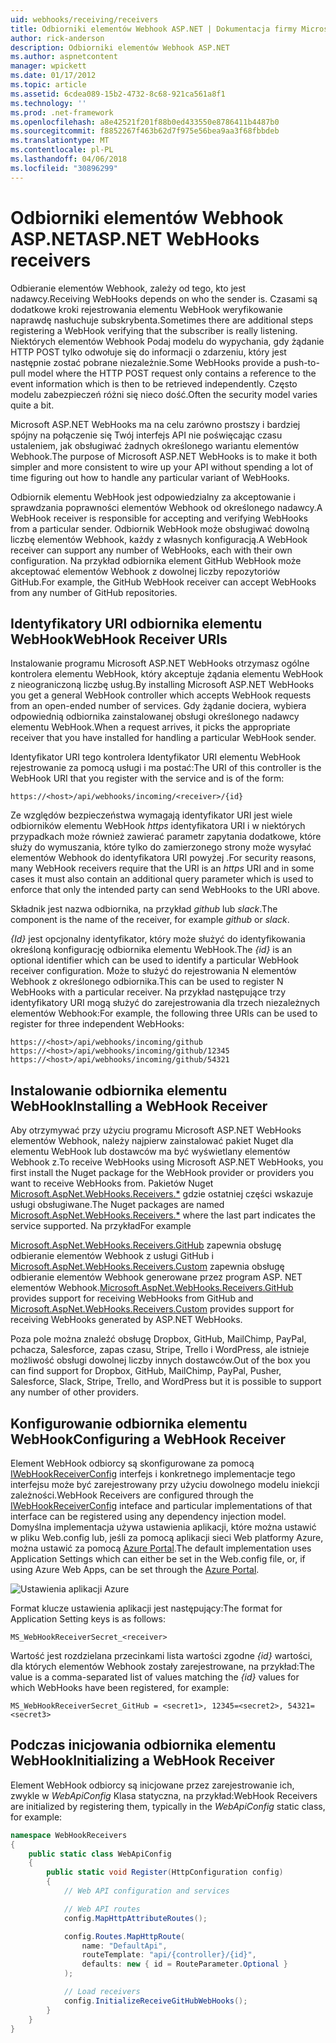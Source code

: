 ```yaml
---
uid: webhooks/receiving/receivers
title: Odbiorniki elementów Webhook ASP.NET | Dokumentacja firmy Microsoft
author: rick-anderson
description: Odbiorniki elementów Webhook ASP.NET
ms.author: aspnetcontent
manager: wpickett
ms.date: 01/17/2012
ms.topic: article
ms.assetid: 6cdea089-15b2-4732-8c68-921ca561a8f1
ms.technology: ''
ms.prod: .net-framework
ms.openlocfilehash: a8e42521f201f88b0ed433550e8786411b4487b0
ms.sourcegitcommit: f8852267f463b62d7f975e56bea9aa3f68fbbdeb
ms.translationtype: MT
ms.contentlocale: pl-PL
ms.lasthandoff: 04/06/2018
ms.locfileid: "30896299"
---
```

# <a name="aspnet-webhooks-receivers"></a><span data-ttu-id="fd2ac-103">Odbiorniki elementów Webhook ASP.NET</span><span class="sxs-lookup"><span data-stu-id="fd2ac-103">ASP.NET WebHooks receivers</span></span>

<span data-ttu-id="fd2ac-104">Odbieranie elementów Webhook, zależy od tego, kto jest nadawcy.</span><span class="sxs-lookup"><span data-stu-id="fd2ac-104">Receiving WebHooks depends on who the sender is.</span></span> <span data-ttu-id="fd2ac-105">Czasami są dodatkowe kroki rejestrowania elementu WebHook weryfikowanie naprawdę nasłuchuje subskrybenta.</span><span class="sxs-lookup"><span data-stu-id="fd2ac-105">Sometimes there are additional steps registering a WebHook verifying that the subscriber is really listening.</span></span> <span data-ttu-id="fd2ac-106">Niektórych elementów Webhook Podaj modelu do wypychania, gdy żądanie HTTP POST tylko odwołuje się do informacji o zdarzeniu, który jest następnie zostać pobrane niezależnie.</span><span class="sxs-lookup"><span data-stu-id="fd2ac-106">Some WebHooks provide a push-to-pull model where the HTTP POST request only contains a reference to the event information which is then to be retrieved independently.</span></span> <span data-ttu-id="fd2ac-107">Często modelu zabezpieczeń różni się nieco dość.</span><span class="sxs-lookup"><span data-stu-id="fd2ac-107">Often the security model varies quite a bit.</span></span>

<span data-ttu-id="fd2ac-108">Microsoft ASP.NET WebHooks ma na celu zarówno prostszy i bardziej spójny na połączenie się Twój interfejs API nie poświęcając czasu ustaleniem, jak obsługiwać żadnych określonego wariantu elementów Webhook.</span><span class="sxs-lookup"><span data-stu-id="fd2ac-108">The purpose of Microsoft ASP.NET WebHooks is to make it both simpler and more consistent to wire up your API without spending a lot of time figuring out how to handle any particular variant of WebHooks.</span></span>

<span data-ttu-id="fd2ac-109">Odbiornik elementu WebHook jest odpowiedzialny za akceptowanie i sprawdzania poprawności elementów Webhook od określonego nadawcy.</span><span class="sxs-lookup"><span data-stu-id="fd2ac-109">A WebHook receiver is responsible for accepting and verifying WebHooks from a particular sender.</span></span> <span data-ttu-id="fd2ac-110">Odbiornik WebHook może obsługiwać dowolną liczbę elementów Webhook, każdy z własnych konfiguracją.</span><span class="sxs-lookup"><span data-stu-id="fd2ac-110">A WebHook receiver can support any number of WebHooks, each with their own configuration.</span></span> <span data-ttu-id="fd2ac-111">Na przykład odbiornika element GitHub WebHook może akceptować elementów Webhook z dowolnej liczby repozytoriów GitHub.</span><span class="sxs-lookup"><span data-stu-id="fd2ac-111">For example, the GitHub WebHook receiver can accept WebHooks from any number of GitHub repositories.</span></span>

## <a name="webhook-receiver-uris"></a><span data-ttu-id="fd2ac-112">Identyfikatory URI odbiornika elementu WebHook</span><span class="sxs-lookup"><span data-stu-id="fd2ac-112">WebHook Receiver URIs</span></span>

<span data-ttu-id="fd2ac-113">Instalowanie programu Microsoft ASP.NET WebHooks otrzymasz ogólne kontrolera elementu WebHook, który akceptuje żądania elementu WebHook z nieograniczoną liczbę usług.</span><span class="sxs-lookup"><span data-stu-id="fd2ac-113">By installing Microsoft ASP.NET WebHooks you get a general WebHook controller which accepts WebHook requests from an open-ended number of services.</span></span> <span data-ttu-id="fd2ac-114">Gdy żądanie dociera, wybiera odpowiednią odbiornika zainstalowanej obsługi określonego nadawcy elementu WebHook.</span><span class="sxs-lookup"><span data-stu-id="fd2ac-114">When a request arrives, it picks the appropriate receiver that you have installed for handling a particular WebHook sender.</span></span>

<span data-ttu-id="fd2ac-115">Identyfikator URI tego kontrolera Identyfikator URI elementu WebHook rejestrowanie za pomocą usługi i ma postać:</span><span class="sxs-lookup"><span data-stu-id="fd2ac-115">The URI of this controller is the WebHook URI that you register with the service and is of the form:</span></span>

```
https://<host>/api/webhooks/incoming/<receiver>/{id}
```

<span data-ttu-id="fd2ac-116">Ze względów bezpieczeństwa wymagają identyfikator URI jest wiele odbiorników elementu WebHook *https* identyfikatora URI i w niektórych przypadkach może również zawierać parametr zapytania dodatkowe, które służy do wymuszania, które tylko do zamierzonego strony może wysyłać elementów Webhook do identyfikatora URI powyżej .</span><span class="sxs-lookup"><span data-stu-id="fd2ac-116">For security reasons, many WebHook receivers require that the URI is an *https* URI and in some cases it must also contain an additional query parameter which is used to enforce that only the intended party can send WebHooks to the URI above.</span></span>

<span data-ttu-id="fd2ac-117"><em> <receiver> </em> Składnik jest nazwa odbiornika, na przykład <em>github</em> lub <em>slack</em>.</span><span class="sxs-lookup"><span data-stu-id="fd2ac-117">The <em><receiver></em> component is the name of the receiver, for example <em>github</em> or <em>slack</em>.</span></span>

<span data-ttu-id="fd2ac-118">*{Id}* jest opcjonalny identyfikator, który może służyć do identyfikowania określoną konfigurację odbiornika elementu WebHook.</span><span class="sxs-lookup"><span data-stu-id="fd2ac-118">The *{id}* is an optional identifier which can be used to identify a particular WebHook receiver configuration.</span></span> <span data-ttu-id="fd2ac-119">Może to służyć do rejestrowania N elementów Webhook z określonego odbiornika.</span><span class="sxs-lookup"><span data-stu-id="fd2ac-119">This can be used to register N WebHooks with a particular receiver.</span></span> <span data-ttu-id="fd2ac-120">Na przykład następujące trzy identyfikatory URI mogą służyć do zarejestrowania dla trzech niezależnych elementów Webhook:</span><span class="sxs-lookup"><span data-stu-id="fd2ac-120">For example, the following three URIs can be used to register for three independent WebHooks:</span></span>

```
https://<host>/api/webhooks/incoming/github
https://<host>/api/webhooks/incoming/github/12345
https://<host>/api/webhooks/incoming/github/54321
```

## <a name="installing-a-webhook-receiver"></a><span data-ttu-id="fd2ac-121">Instalowanie odbiornika elementu WebHook</span><span class="sxs-lookup"><span data-stu-id="fd2ac-121">Installing a WebHook Receiver</span></span>

<span data-ttu-id="fd2ac-122">Aby otrzymywać przy użyciu programu Microsoft ASP.NET WebHooks elementów Webhook, należy najpierw zainstalować pakiet Nuget dla elementu WebHook lub dostawców ma być wyświetlany elementów Webhook z.</span><span class="sxs-lookup"><span data-stu-id="fd2ac-122">To receive WebHooks using Microsoft ASP.NET WebHooks, you first install the Nuget package for the WebHook provider or providers you want to receive WebHooks from.</span></span> <span data-ttu-id="fd2ac-123">Pakietów Nuget [Microsoft.AspNet.WebHooks.Receivers.\*](https://www.nuget.org/packages?q=Microsoft.AspNet.WebHooks.Receivers) gdzie ostatniej części wskazuje usługi obsługiwane.</span><span class="sxs-lookup"><span data-stu-id="fd2ac-123">The Nuget packages are named [Microsoft.AspNet.WebHooks.Receivers.\*](https://www.nuget.org/packages?q=Microsoft.AspNet.WebHooks.Receivers) where the last part indicates the service supported.</span></span> <span data-ttu-id="fd2ac-124">Na przykład</span><span class="sxs-lookup"><span data-stu-id="fd2ac-124">For example</span></span>

<span data-ttu-id="fd2ac-125">[Microsoft.AspNet.WebHooks.Receivers.GitHub](https://www.nuget.org/packages?q=Microsoft.AspNet.WebHooks.Receivers.GitHub) zapewnia obsługę odbieranie elementów Webhook z usługi GitHub i [Microsoft.AspNet.WebHooks.Receivers.Custom](https://www.nuget.org/packages?q=Microsoft.AspNet.WebHooks.Receivers.Custom) zapewnia obsługę odbieranie elementów Webhook generowane przez program ASP. NET elementów Webhook.</span><span class="sxs-lookup"><span data-stu-id="fd2ac-125">[Microsoft.AspNet.WebHooks.Receivers.GitHub](https://www.nuget.org/packages?q=Microsoft.AspNet.WebHooks.Receivers.GitHub) provides support for receiving WebHooks from GitHub and [Microsoft.AspNet.WebHooks.Receivers.Custom](https://www.nuget.org/packages?q=Microsoft.AspNet.WebHooks.Receivers.Custom) provides support for receiving WebHooks generated by ASP.NET WebHooks.</span></span>

<span data-ttu-id="fd2ac-126">Poza pole można znaleźć obsługę Dropbox, GitHub, MailChimp, PayPal, pchacza, Salesforce, zapas czasu, Stripe, Trello i WordPress, ale istnieje możliwość obsługi dowolnej liczby innych dostawców.</span><span class="sxs-lookup"><span data-stu-id="fd2ac-126">Out of the box you can find support for Dropbox, GitHub, MailChimp, PayPal, Pusher, Salesforce, Slack, Stripe, Trello, and WordPress but it is possible to support any number of other providers.</span></span>

## <a name="configuring-a-webhook-receiver"></a><span data-ttu-id="fd2ac-127">Konfigurowanie odbiornika elementu WebHook</span><span class="sxs-lookup"><span data-stu-id="fd2ac-127">Configuring a WebHook Receiver</span></span>

<span data-ttu-id="fd2ac-128">Element WebHook odbiorcy są skonfigurowane za pomocą [IWebHookReceiverConfig](https://github.com/aspnet/WebHooks/blob/master/src/Microsoft.AspNet.WebHooks.Receivers/WebHooks/IWebHookReceiverConfig.cs) interfejs i konkretnego implementacje tego interfejsu może być zarejestrowany przy użyciu dowolnego modelu iniekcji zależności.</span><span class="sxs-lookup"><span data-stu-id="fd2ac-128">WebHook Receivers are configured through the [IWebHookReceiverConfig](https://github.com/aspnet/WebHooks/blob/master/src/Microsoft.AspNet.WebHooks.Receivers/WebHooks/IWebHookReceiverConfig.cs) inteface and particular implementations of that interface can be registered using any dependency injection model.</span></span> <span data-ttu-id="fd2ac-129">Domyślna implementacja używa ustawienia aplikacji, które można ustawić w pliku Web.config lub, jeśli za pomocą aplikacji sieci Web platformy Azure, można ustawić za pomocą [Azure Portal](https://portal.azure.com/).</span><span class="sxs-lookup"><span data-stu-id="fd2ac-129">The default implementation uses Application Settings which can either be set in the Web.config file, or, if using Azure Web Apps, can be set through the [Azure Portal](https://portal.azure.com/).</span></span>

![Ustawienia aplikacji Azure](_static/AzureAppSettings.png)

<span data-ttu-id="fd2ac-131">Format klucze ustawienia aplikacji jest następujący:</span><span class="sxs-lookup"><span data-stu-id="fd2ac-131">The format for Application Setting keys is as follows:</span></span>

```
MS_WebHookReceiverSecret_<receiver>
```

<span data-ttu-id="fd2ac-132">Wartość jest rozdzielana przecinkami lista wartości zgodne *{id}* wartości, dla których elementów Webhook zostały zarejestrowane, na przykład:</span><span class="sxs-lookup"><span data-stu-id="fd2ac-132">The value is a comma-separated list of values matching the *{id}* values for which WebHooks have been registered, for example:</span></span>

```
MS_WebHookReceiverSecret_GitHub = <secret1>, 12345=<secret2>, 54321=<secret3>
```

## <a name="initializing-a-webhook-receiver"></a><span data-ttu-id="fd2ac-133">Podczas inicjowania odbiornika elementu WebHook</span><span class="sxs-lookup"><span data-stu-id="fd2ac-133">Initializing a WebHook Receiver</span></span>

<span data-ttu-id="fd2ac-134">Element WebHook odbiorcy są inicjowane przez zarejestrowanie ich, zwykle w *WebApiConfig* Klasa statyczna, na przykład:</span><span class="sxs-lookup"><span data-stu-id="fd2ac-134">WebHook Receivers are initialized by registering them, typically in the *WebApiConfig* static class, for example:</span></span>

```csharp
namespace WebHookReceivers
{
    public static class WebApiConfig
    {
        public static void Register(HttpConfiguration config)
        {
            // Web API configuration and services

            // Web API routes
            config.MapHttpAttributeRoutes();

            config.Routes.MapHttpRoute(
                name: "DefaultApi",
                routeTemplate: "api/{controller}/{id}",
                defaults: new { id = RouteParameter.Optional }
            );

            // Load receivers
            config.InitializeReceiveGitHubWebHooks();
        }
    }
}
```
